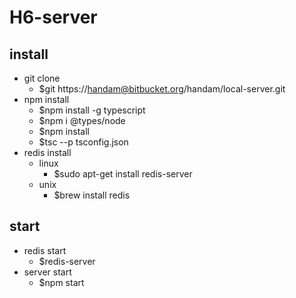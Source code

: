 # H6-server

## install
* git clone
    * $git https://handam@bitbucket.org/handam/local-server.git
* npm install    
    * $npm install -g typescript
    * $npm i @types/node
    * $npm install
    * $tsc --p tsconfig.json
* redis install
    * linux
        * $sudo apt-get install redis-server
    * unix
        * $brew install redis
        
## start    
* redis start
    * $redis-server                
* server start
    * $npm start
